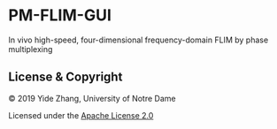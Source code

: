 # PM-FLIM-GUI
In vivo high-speed, four-dimensional frequency-domain FLIM by phase multiplexing


## License & Copyright
© 2019 Yide Zhang, University of Notre Dame

Licensed under the [Apache License 2.0](LICENSE)
